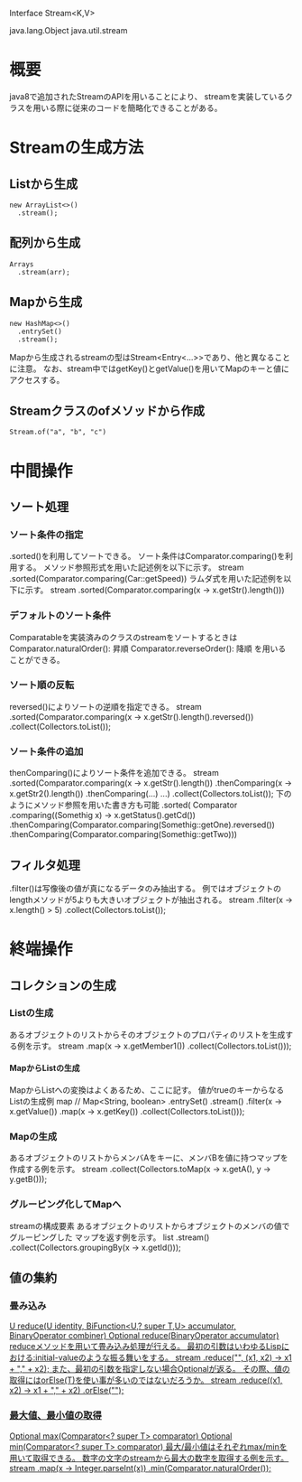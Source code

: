 Interface Stream<K,V>

java.lang.Object
  java.util.stream

# 概要
java8で追加されたStreamのAPIを用いることにより、
streamを実装しているクラスを用いる際に従来のコードを簡略化できることがある。

# Streamの生成方法
## Listから生成
    new ArrayList<>()
      .stream();
##  配列から生成
    Arrays
      .stream(arr);
## Mapから生成
    new HashMap<>()
      .entrySet()
      .stream();
Mapから生成されるstreamの型はStream<Entry<...>>であり、他と異なることに注意。
なお、stream中ではgetKey()とgetValue()を用いてMapのキーと値にアクセスする。
## Streamクラスのofメソッドから作成
    Stream.of("a", "b", "c")

# 中間操作
## ソート処理
### ソート条件の指定
.sorted()を利用してソートできる。
ソート条件はComparator.comparing()を利用する。
メソッド参照形式を用いた記述例を以下に示す。
    stream
      .sorted(Comparator.comparing(Car::getSpeed))
ラムダ式を用いた記述例を以下に示す。
    stream
      .sorted(Comparator.comparing(x -> x.getStr().length()))
### デフォルトのソート条件
Comparatableを実装済みのクラスのstreamをソートするときは
Comparator.naturalOrder(): 昇順
Comparator.reverseOrder(): 降順 
を用いることができる。
### ソート順の反転
reversed()によりソートの逆順を指定できる。
    stream
      .sorted(Comparator.comparing(x -> x.getStr().length().reversed())
      .collect(Collectors.toList());
### ソート条件の追加
thenComparing()によりソート条件を追加できる。
    stream
      .sorted(Comparator.comparing(x -> x.getStr().length())
        .thenComparing(x -> x.getStr2().length())
        .thenComparing(...)
        ...)
      .collect(Collectors.toList());
下のようにメソッド参照を用いた書き方も可能
      .sorted(
          Comparator
          .comparing((Somethig x) -> x.getStatus().getCd())
          .thenComparing(Comparator.comparing(Somethig::getOne).reversed())
          .thenComparing(Comparator.comparing(Somethig::getTwo)))
## フィルタ処理
.filter()は写像後の値が真になるデータのみ抽出する。
例ではオブジェクトのlengthメソッドが5よりも大きいオブジェクトが抽出される。
    stream
      .filter(x -> x.length() > 5)
      .collect(Collectors.toList());

# 終端操作
## コレクションの生成
### Listの生成
あるオブジェクトのリストからそのオブジェクトのプロパティのリストを生成する例を示す。
    stream
      .map(x -> x.getMember1())
      .collect(Collectors.toList()));
#### MapからListの生成
MapからListへの変換はよくあるため、ここに記す。
値がtrueのキーからなるListの生成例
    map    // Map<String, boolean>
      .entrySet()
      .stream()
      .filter(x -> x.getValue())
      .map(x -> x.getKey())
      .collect(Collectors.toList()));
### Mapの生成
あるオブジェクトのリストからメンバAをキーに、メンバBを値に持つマップを作成する例を示す。
    stream
      .collect(Collectors.toMap(x -> x.getA(), y -> y.getB()));
### グルーピング化してMapへ
streamの構成要素
あるオブジェクトのリストからオブジェクトのメンバの値でグルーピングした
マップを返す例を示す。
    list
      .stream()
      .collect(Collectors.groupingBy(x -> x.getId()));

## 値の集約
### 畳み込み
<U> U reduce(U identity, BiFunction<U,? super T,U> accumulator, BinaryOperator<U> combiner)
Optional<T> reduce(BinaryOperator<T> accumulator)
reduceメソッドを用いて畳み込み処理が行える。
最初の引数はいわゆるLispにおける:initial-valueのような振る舞いをする。
    stream
      .reduce("", (x1, x2) -> x1 + "," + x2);
また、最初の引数を指定しない場合Optionalが返る。
その際、値の取得にはorElse(T)を使い事が多いのではないだろうか。
    stream
      .reduce((x1, x2) -> x1 + "," + x2)
      .orElse("");
### 最大値、最小値の取得
Optional<T> max(Comparator<? super T> comparator)
Optional<T> min(Comparator<? super T> comparator)
最大/最小値はそれぞれmax/minを用いて取得できる。
数字の文字のstreamから最大の数字を取得する例を示す。
    stream
      .map(x -> Integer.parseInt(x))
      .min(Comparator.naturalOrder());

